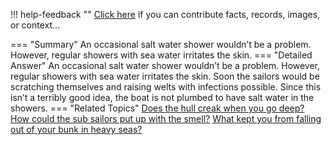 !!! help-feedback ""
    <a href="/feedback/" data-feedback-link>Click here</a>
    if you can contribute facts, records, images, or context…

<a id="summary"></a>
=== "Summary"
    An occasional salt water shower wouldn’t be a problem. However, regular showers with sea water irritates the skin.
=== "Detailed Answer"
    An occasional salt water shower wouldn’t be a problem. However, regular showers with sea water irritates the skin. Soon the sailors would be scratching themselves and raising welts with infections possible. Since this isn’t a terribly good idea, the boat is not plumbed to have salt water in the showers.
=== "Related Topics"
    [Does the hull creak when you go deep?](does-the-hull-creak-when-you-go-deep.md#summary)
    [How could the sub sailors put up with the smell?](how-could-the-sub-sailors-put-up-with-the-smell.md#summary)
    [What kept you from falling out of your bunk in heavy seas?](what-kept-you-from-falling-out-of-your-bunk-in-heavy-seas.md#summary)
